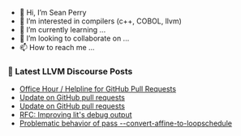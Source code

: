 - 👋 Hi, I’m Sean Perry
- 👀 I’m interested in compilers (c++, COBOL, llvm)
- 🌱 I’m currently learning ...
- 💞️ I’m looking to collaborate on ...
- 📫 How to reach me ...

<!---
s66perry/s66perry is a ✨ special ✨ repository because its `README.md` (this file) appears on your GitHub profile.
You can click the Preview link to take a look at your changes.
--->
### 📕 Latest LLVM Discourse Posts

<!-- DISCOURSE-LLVM:START -->
- [Office Hour / Helpline for GitHub Pull Requests](https://discourse.llvm.org/t/office-hour-helpline-for-github-pull-requests/73145#post_4)
- [Update on GitHub pull requests](https://discourse.llvm.org/t/update-on-github-pull-requests/71540?page=3#post_60)
- [Update on GitHub pull requests](https://discourse.llvm.org/t/update-on-github-pull-requests/71540?page=3#post_59)
- [RFC: Improving lit&#39;s debug output](https://discourse.llvm.org/t/rfc-improving-lits-debug-output/72839?page=2#post_36)
- [Problematic behavior of pass --convert-affine-to-loopschedule](https://discourse.llvm.org/t/problematic-behavior-of-pass-convert-affine-to-loopschedule/72834#post_12)
<!-- DISCOURSE-LLVM:END -->

